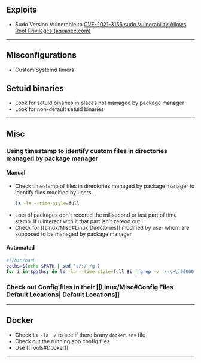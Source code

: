 ## Exploits
- Sudo Version Vulnerable to [CVE-2021-3156 sudo Vulnerability Allows Root Privileges (aquasec.com)](https://blog.aquasec.com/cve-2021-3156-sudo-vulnerability-allows-root-privileges) 

***

## Misconfigurations
- Custom Systemd timers

## Setuid binaries
- Look for setuid binaries in places not managed by package manager
- Look for non-default setuid binaries

***

## Misc
### Using timestamp to identify custom files in directories managed by package manager
#### Manual
- Check timestamp of files in directories managed by package manager to identify files modified by users.
	```bash
	ls -la --time-style=full
	```
- Lots of packages don't recored the milisecond or last part of time stamp. If u interact with it that part isn't zereod out. 
- Check for [[Linux/Misc#Linux Directories]] modified by user whom are supposed to be managed by package manager
#### Automated
```bash
#!/bin/bash
paths=$(echo $PATH | sed 's/:/ /g')
for i in $paths; do ls -la --time-style=full $i | grep -v '\-\>\|00000' 2>/dev/null ; done
```
### Check out Config files in their [[Linux/Misc#Config Files Default Locations| Default Locations]]
***
## Docker
- Check `ls -la  /` to see if there is any `docker.env` file
- Check out the running app config files
- Use [[Tools#Docker]]
***

